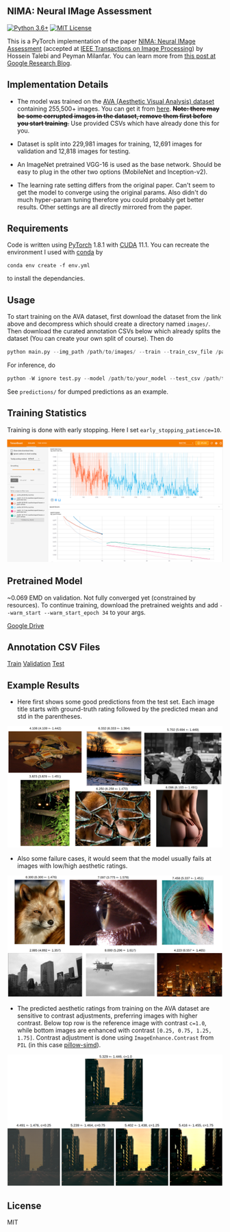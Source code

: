 ## NIMA: Neural IMage Assessment

[![Python 3.6+](https://img.shields.io/badge/Python-3.6%2B-blue)](https://www.python.org/)
[![MIT License](https://img.shields.io/badge/MIT-License-brightgreen)](./LICENSE)

This is a PyTorch implementation of the paper [NIMA: Neural IMage Assessment](https://arxiv.org/abs/1709.05424) (accepted at [IEEE Transactions on Image Processing](https://ieeexplore.ieee.org/document/8352823)) by Hossein Talebi and Peyman Milanfar. You can learn more from [this post at Google Research Blog](https://research.googleblog.com/2017/12/introducing-nima-neural-image-assessment.html).

## Implementation Details

+ The model was trained on the [AVA (Aesthetic Visual Analysis) dataset](http://refbase.cvc.uab.es/files/MMP2012a.pdf) containing 255,500+ images. You can get it from [here](https://github.com/mtobeiyf/ava_downloader). ~~**Note: there may be some corrupted images in the dataset, remove them first before you start training**.~~ Use provided CSVs which have already done this for you.

+ Dataset is split into 229,981 images for training, 12,691 images for validation and 12,818 images for testing. 

+ An ImageNet pretrained VGG-16 is used as the base network. Should be easy to plug in the other two options (MobileNet and Inception-v2).

+ The learning rate setting differs from the original paper. Can't seem to get the model to converge using the original params. Also didn't do much hyper-param tuning therefore you could probably get better results. Other settings are all directly mirrored from the paper.

## Requirements

Code is written using [PyTorch](https://pytorch.org/get-started/locally/) 1.8.1 with [CUDA](https://developer.nvidia.com/cuda-toolkit) 11.1. You can recreate the environment I used with [conda](https://docs.conda.io/en/latest/miniconda.html) by
```
conda env create -f env.yml
```  
to install the dependancies.

## Usage

To start training on the AVA dataset, first download the dataset from the link above and decompress which should create a directory named ```images/```. Then download the curated annotation CSVs below
which already splits the dataset (You can create your own split of course). Then do

```python
python main.py --img_path /path/to/images/ --train --train_csv_file /path/to/train_labels.csv --val_csv_file /path/to/val_labels.csv --conv_base_lr 5e-4 --dense_lr 5e-3 --decay --ckpt_path /path/to/ckpts --epochs 100 --early_stoppping_patience 10
```

For inference, do

```python
python -W ignore test.py --model /path/to/your_model --test_csv /path/to/test_labels.csv --test_images /path/to/images --predictions /path/to/save/predictions
```

See ```predictions/``` for dumped predictions as an example.

## Training Statistics

Training is done with early stopping. Here I set ```early_stopping_patience=10```.
<p align="center">
<img src="./snapshots/snapshot@34.png">
</p>

## Pretrained Model

~0.069 EMD on validation. Not fully converged yet (constrained by resources). To continue training, download the pretrained weights and add ```--warm_start --warm_start_epoch 34``` to your args.

[Google Drive](https://drive.google.com/file/d/1w9Ig_d6yZqUZSR63kPjZLrEjJ1n845B_/view?usp=sharing)

## Annotation CSV Files
[Train](https://drive.google.com/file/d/1IBXPXPkCiTz04wWcoReJv4Nk06VsjSkI/view?usp=sharing) [Validation](https://drive.google.com/file/d/1tJfO1zFBoQYzd8kUo5PKeHTcdzBL7115/view?usp=sharing) [Test](https://drive.google.com/file/d/105UGnkglpKuusPhJaPnFSa2JlQV3du9O/view?usp=sharing)

## Example Results

+ Here first shows some good predictions from the test set. Each image title starts with ground-truth rating followed by the predicted mean and std in the parentheses. 

<p align="center">
<img src="./snapshots/goodpred.png">
</p>

+ Also some failure cases, it would seem that the model usually fails at images with low/high aesthetic ratings.

<p align="center">
<img src="./snapshots/badpred.png">
</p>

+ The predicted aesthetic ratings from training on the AVA dataset are sensitive to contrast adjustments, preferring images with higher contrast. Below top row is the reference image with contrast ```c=1.0```,  while bottom images are enhanced with contrast ```[0.25, 0.75, 1.25, 1.75]```. Contrast adjustment is done using ```ImageEnhance.Contrast``` from ```PIL``` (in this case [pillow-simd](https://github.com/uploadcare/pillow-simd)). 

<p align="center">
<img src="./snapshots/contrast.png">
</p>

## License

MIT
